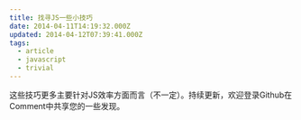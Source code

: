 ```yaml
---
title: 找寻JS一些小技巧
date: 2014-04-11T14:19:32.000Z
updated: 2014-04-12T07:39:41.000Z
tags:
  - article
  - javascript
  - trivial
---
```


这些技巧更多主要针对JS效率方面而言（不一定）。持续更新，欢迎登录Github在Comment中共享您的一些发现。

